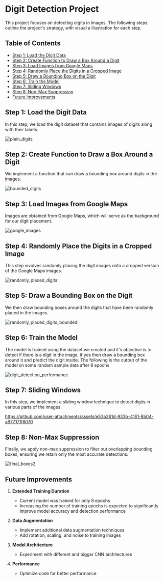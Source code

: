 # Digit Detection Project

This project focuses on detecting digits in images. The following steps outline the project's strategy, with visual a illustration for each step.

## Table of Contents
- [Step 1: Load the Digit Data](#step-1-load-the-digit-data)
- [Step 2: Create Function to Draw a Box Around a Digit](#step-2-create-function-to-draw-a-box-around-a-digit)
- [Step 3: Load Images from Google Maps](#step-3-load-images-from-google-maps)
- [Step 4: Randomly Place the Digits in a Cropped Image](#step-4-randomly-place-the-digits-in-a-cropped-image)
- [Step 5: Draw a Bounding Box on the Digit](#step-5-draw-a-bounding-box-on-the-digit)
- [Step 6: Train the Model](#step-6-train-the-model)
- [Step 7: Sliding Windows](#step-7-sliding-windows)
- [Step 8: Non-Max Suppression](#step-8-non-max-suppression)
- [Future Improvements](#future-improvements)

## Step 1: Load the Digit Data
In this step, we load the digit dataset that contains images of digits along with their labels.

![plain_digits](https://github.com/user-attachments/assets/1800ef48-db67-4fb8-a69f-7ff5d818f3f9)

## Step 2: Create Function to Draw a Box Around a Digit
We implement a function that can draw a bounding box around digits in the images.

![bounded_digits](https://github.com/user-attachments/assets/7ef99d69-851d-459e-8226-66c37aa687b0)

## Step 3: Load Images from Google Maps
Images are obtained from Google Maps, which will serve as the background for our digit placement.

![google_images](https://github.com/user-attachments/assets/b505c6b1-cc6a-4b96-8b48-da1252a264f1)


## Step 4: Randomly Place the Digits in a Cropped Image
This step involves randomly placing the digit images onto a cropped version of the Google Maps images.

![randomly_placed_digits](https://github.com/user-attachments/assets/c362cb3f-1aba-4dbc-9b24-f919501bbfd0)

## Step 5: Draw a Bounding Box on the Digit
We then draw bounding boxes around the digits that have been randomly placed in the images.

![randomly_placed_digits_bounded](https://github.com/user-attachments/assets/7e3ba732-744d-4d87-b172-cd6ca1b238e3)

## Step 6: Train the Model
The model is trained using the dataset we created and it's objective is to detect if there is a digit in the image, if yes then draw a bounding box around it and predict the digit inside. The following is the output of the model on some random sample data after 8 epochs

![digit_detection_performance](https://github.com/user-attachments/assets/8dbab641-5ab9-43ab-9483-cbe7a0c39498)


## Step 7: Sliding Windows
In this step, we implement a sliding window technique to detect digits in various parts of the images.


https://github.com/user-attachments/assets/e53a261d-933b-4161-8b04-a877171f6070


## Step 8: Non-Max Suppression
Finally, we apply non-max suppression to filter out overlapping bounding boxes, ensuring we retain only the most accurate detections.

![final_boxes2](https://github.com/user-attachments/assets/421221a0-fda9-415a-9a23-aa8b2fc8c5ed)

## Future Improvements

1. **Extended Training Duration**
   - Current model was trained for only 8 epochs
   - Increasing the number of training epochs is expected to significantly improve model accuracy and detection performance

2. **Data Augmentation**
   - Implement additional data augmentation techniques
   - Add rotation, scaling, and noise to training images

3. **Model Architecture**
   - Experiment with different and bigger CNN architectures

4. **Performance**
   - Optimize code for better performance

